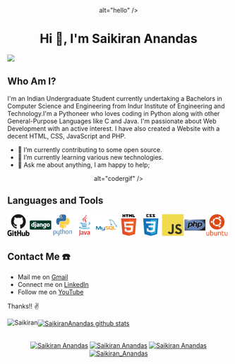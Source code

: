 <p align="center"> <script src="https://gist.github.com/Prince-Shivaram/3ace2c813ca49546f3f5f20cd03a2d3e.js"></script> alt="hello" /> </p>
<h1 align="center">Hi 👋, I'm Saikiran Anandas</h1>


![](https://visitor-badge.glitch.me/badge?page_id=Saikiran-Anandas.Saikiran-Anandas)


## Who Am I?

I'm an Indian Undergraduate Student currently undertaking a Bachelors in Computer Science and Engineering from Indur Institute of Engineering and Technology.I'm a Pythoneer who loves coding in Python along with other General-Purpose Languages like C and Java. I'm passionate about Web Development with an active interest. I have also created a Website with a decent HTML, CSS, JavaScript and PHP. 

- 🔭 I’m currently contributing to some open source.
- 🌱 I’m currently learning various new technologies.
- 💬 Ask me about anything, I am happy to help;

<p align="center"> <script src="https://gist.github.com/Prince-Shivaram/106aa0f37f016eda7ec65de5acb90471.js"></script> alt="codergif" /> </p>

## Languages and Tools  

<img src="https://github.com/devicons/devicon/blob/master/icons/github/github-original-wordmark.svg" alt="github" width="50" height="50"/><img src="https://github.com/devicons/devicon/blob/master/icons/django/django-original.svg" alt="django" width="50" height="50"/><img src="https://github.com/devicons/devicon/blob/master/icons/python/python-original-wordmark.svg" alt="python" width="50" height="50"/><img src="https://github.com/devicons/devicon/blob/master/icons/java/java-original-wordmark.svg" alt="java" width="50" height="50"/><img src="https://github.com/devicons/devicon/blob/master/icons/mysql/mysql-original-wordmark.svg" alt="mySql" width="50" height="50"/><img src="https://github.com/devicons/devicon/blob/master/icons/html5/html5-original-wordmark.svg" alt="html5" width="50" height="50"/><img
src="https://github.com/devicons/devicon/blob/master/icons/css3/css3-original-wordmark.svg" alt="css3" width="50" height="50"/><img
src="https://github.com/devicons/devicon/blob/master/icons/javascript/javascript-original.svg" alt="Javascript" width="50" height="50"/><img
src="https://github.com/devicons/devicon/blob/master/icons/php/php-original.svg" alt="php" width="50" height="50"/><img
src="https://github.com/devicons/devicon/blob/master/icons/ubuntu/ubuntu-plain-wordmark.svg" alt="php" width="50" height="50"/>

## Contact Me ☎️

* Mail me on [Gmail](saikirananandas1234@gmail.com) 
* Connect me on [LinkedIn](linkedin.com/in/SaikiranAnandas)
* Follow me on  [YouTube](https://www.youtube.com/c/TECHBOYSAIKIRAN)

Thanks!! ✌️

<!--
<a href=https://github-readme-stats.vercel.app">
-->
  <img align="left" src="https://github-readme-stats.vercel.app/api/top-langs/?username=Saikiran-Anandas&layout=compact" alt="Saikiran" />
 </a>


<a href="https://github.com/Saikiran-Anandas/github-readme-stats">
  <img align="center" src="https://github-readme-stats.vercel.app/api?username=Saikiran-Anandas&show_icons=true&theme=radical&count_private=true" alt="SaikiranAnandas github stats" />
</a>
<br />
<br />

<p align="center">
<a href="https://www.youtube.com/c/TECHBOYSAIKIRAN?view_as=subscriber" target="blank"><img align="center" src="https://cdn.jsdelivr.net/npm/simple-icons@3.0.1/icons/youtube.svg" alt="Saikiran Anandas" height="30" width="30" /></a>
<a href="https://www.linkedin.com/in/saikirananandas/" target="blank"><img align="center" src="https://cdn.jsdelivr.net/npm/simple-icons@3.0.1/icons/linkedin.svg" alt="Saikiran Anandas" height="30" width="30" /></a>
<a href="https://www.facebook.com/SaikiranAnandas" target="blank"><img align="center" src="https://cdn.jsdelivr.net/npm/simple-icons@3.0.1/icons/facebook.svg" alt="Saikiran Anandas" height="30" width="30" /></a>
<a href="https://instagram.com/Saikiran_Anandas/" target="blank"><img align="center" src="https://cdn.jsdelivr.net/npm/simple-icons@3.0.1/icons/instagram.svg" alt="Saikiran_Anandas" height="30" width="30" /></a>
</p>
